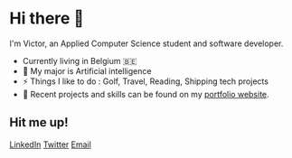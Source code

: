 # Hi there 👋 #
I'm Victor, an Applied Computer Science student and software developer.

*  Currently living in Belgium :belgium: 
* 🎒 My major is Artificial intelligence
* ⚡ Things I like to do : Golf, Travel, Reading, Shipping tech projects
* 📌 Recent projects and skills can be found on my [portfolio website](https://vicba.github.io/portfolio/).

## Hit me up! ##

[LinkedIn](https://www.linkedin.com/in/victor-barra)    [Twitter](https://twitter.com/VictorBarraa)    [Email](mailto:victor.barra@live.be)

<!--
**Vicba/VicBa** is a ✨ _special_ ✨ repository because its `README.md` (this file) appears on your GitHub profile.

Here are some ideas to get you started:

- 🔭 I’m currently working on ...
- 🌱 I’m currently learning ...
- 👯 I’m looking to collaborate on ...
- 🤔 I’m looking for help with ...
- 💬 Ask me about ...
- 📫 How to reach me: ...
- 😄 Pronouns: ...
- ⚡ Fun fact: ...
-->
